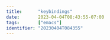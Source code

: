 ```yaml
---
title:      "keybindings"
date:       2023-04-04T08:43:55-07:00
tags:       ["emacs"]
identifier: "20230404T084355"
---
```


